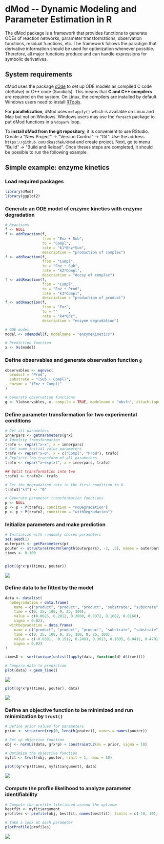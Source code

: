 # dMod -- Dynamic Modeling and Parameter Estimation in R

The dMod package is a framework that provides functions to generate ODEs of reaction networks, parameter transformations, observation functions, residual functions, etc. The framework follows the paradigm that derivative information should be used for optimization whenever possible. Therefore, all major functions produce and can handle expressions for symbolic derivatives.

## System requirements

dMod uses the package [cOde](https://github.com/dkaschek/cOde) to set up ODE models as compiled C code (deSolve) or C++ code (Sundials). This means that **C and C++ compilers** are required on the system. On Linux, the compilers are installed by default. Windows users need to install [RTools](https://cran.r-project.org/bin/windows/Rtools/).

For **parallelization**, dMod uses `mclapply()` which is available on Linux and Mac but not on Windows. Windows users may use the `foreach` package to put dMod functions in a `%dopar%` loop.

To **install dMod from the git repository**, it is convenient to use RStudio. Create a "New Project" -> "Version Control" -> "Git". Use the address `https://github.com/dkaschek/dMod` and create project. Next, go to menu "Build" -> "Build and Reload". Once theses steps are completed, it should be possible to run the following example. 

## Simple example: enzyme kinetics

### Load required packages

```r
library(dMod)
library(ggplot2)
```

### Generate an ODE model of enzyme kinetics with enzyme degradation

```r
# Reactions
f <- NULL
f <- addReaction(f, 
                 from = "Enz + Sub", 
                 to = "Compl", 
                 rate = "k1*Enz*Sub",
                 description = "production of complex")
f <- addReaction(f, 
                 from = "Compl", 
                 to = "Enz + Sub", 
                 rate = "k2*Compl",
                 description = "decay of complex")
f <- addReaction(f, 
                 from = "Compl", 
                 to = "Enz + Prod", 
                 rate = "k3*Compl",
                 description = "production of product")
f <- addReaction(f, 
                 from = "Enz", 
                 to = ""     , 
                 rate = "k4*Enz",
                 description = "enzyme degradation")

# ODE model
model <- odemodel(f, modelname = "enzymeKinetics")

# Prediction function
x <- Xs(model)
```

### Define observables and generate observation function `g`

```r
observables <- eqnvec(
  product = "Prod", 
  substrate = "(Sub + Compl)", 
  enzyme = "(Enz + Compl)"
)

# Generate observation functions
g <- Y(observables, x, compile = TRUE, modelname = "obsfn", attach.input = FALSE)
```

### Define parameter transformation for two experimental conditions

```r
# Get all parameters
innerpars <- getParameters(g*x)
# Identity transformation
trafo <- repar("x~x", x = innerpars)
# Set some initial value parameters
trafo <- repar("x~0", x = c("Compl", "Prod"), trafo)
# Explicit log-transform of all parameters
trafo <- repar("x~exp(x)", x = innerpars, trafo)

## Split transformation into two
trafo1 <- trafo2<- trafo

# Set the degradation rate in the first condition to 0
trafo1["k4"] <- "0"

# Generate parameter transformation functions
p <- NULL
p <- p + P(trafo1, condition = "noDegradation")
p <- p + P(trafo2, condition = "withDegradation")
```

### Initialize parameters and make prediction

```r
# Initialize with randomly chosen parameters
set.seed(1)
outerpars <- getParameters(p)
pouter <- structure(rnorm(length(outerpars), -2, .5), names = outerpars)
times <- 0:100


plot((g*x*p)(times, pouter))
```

![](README_files/figure-html/prediction-1.png)<!-- -->

### Define data to be fitted by the model

```r
data <- datalist(
  noDegradation = data.frame(
    name = c("product", "product", "product", "substrate", "substrate", "substrate"),
    time = c(0, 25, 100, 0, 25, 100),
    value = c(0.0025, 0.2012, 0.3080, 0.3372, 0.1662, 0.0166),
    sigma = 0.02),
  withDegradation = data.frame(
    name = c("product", "product", "product", "substrate", "substrate", "substrate", "enzyme", "enzyme", "enzyme"),
    time = c(0, 25, 100, 0, 25, 100, 0, 25, 100),
    value = c(-0.0301,  0.1512, 0.2403, 0.3013, 0.1635, 0.0411, 0.4701, 0.2001, 0.0383),
    sigma = 0.02)
)

timesD <- sort(unique(unlist(lapply(data, function(d) d$time))))

# Compare data to prediction
plot(data) + geom_line()
```

![](README_files/figure-html/data-1.png)<!-- -->

```r
plot((g*x*p)(times, pouter), data)
```

![](README_files/figure-html/data-2.png)<!-- -->

### Define an objective function to be minimized and run minimization by `trust()`

```r
# Define prior values for parameters
prior <- structure(rep(0, length(pouter)), names = names(pouter))

# Set up objective function
obj <- normL2(data, g*x*p) + constraintL2(mu = prior, sigma = 10)

# Optimize the objective function
myfit <- trust(obj, pouter, rinit = 1, rmax = 10)

plot((g*x*p)(times, myfit$argument), data)
```

![](README_files/figure-html/trust-1.png)<!-- -->


### Compute the profile likelihood to analyze parameter identifiability

```r
# Compute the profile likelihood around the optimum
bestfit <- myfit$argument
profiles <- profile(obj, bestfit, names(bestfit), limits = c(-10, 10), cores = 4)

# Take a look at each parameter
plotProfile(profiles)
```

![](README_files/figure-html/profiles-1.png)<!-- -->


